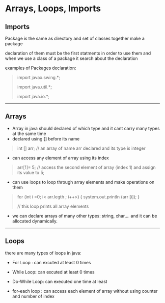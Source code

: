 # Arrays, Loops, Imports

## Imports

Package is the same as directory and set of classes together make a package

declaration of them must be the first statments in order to use them and when we use a class of a package it search about the declaration

examples of Packages declaration:

> import javax.swing.*;
>
>import java.util.*;	
>
>import java.io.*;

---------------------------------------------------------------------------------------------------------------------------------------------------

## Arrays 

* Array in java should declared of which type and it cant carry many types at the same time 
* declared using [] before its name
> int [] arr; // an array of name arr declared and its type is integer

* can access any element of array using its index 
> arr[1]= 5; // access the second element of array (index 1) and assign its value to 5;

* can use loops to loop through array elements and make operations on them 

>for (int i =0; i< arr.legth ; i++>)
>{
>   system.out.println (arr [i]);
>}
>
> // this loop prints all array elements

* we can declare arrays of many other types: string, char,... and it can be allocated dynamically.

------------------------------------------------------------------

## Loops

there are many types of loops in java: 

* For Loop : can excuted at least 0 times 

* While Loop: can excuted at least 0 times 

* Do-While Loop: can executed one time at least

* for-each loop : can access each element of array without using counter and number of index


